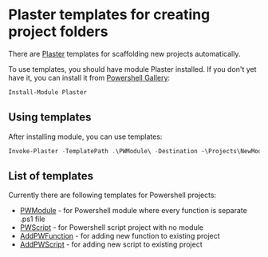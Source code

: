 # Plaster templates for creating project folders

There are [Plaster](https://github.com/PowerShell/Plaster) templates
for scaffolding new projects automatically.

To use templates, you should have module Plaster installed.
If you don't yet have it, you can install it from [Powershell Gallery](https://www.powershellgallery.com/):

```powershell
Install-Module Plaster
```

## Using templates

After installing module, you can use templates:

```powershell
Invoke-Plaster -TemplatePath .\PWModule\ -Destination ~\Projects\NewModule
```

## List of templates

Currently there are following templates for Powershell projects:

- [PWModule](PWModule) - for Powershell module where every function is
separate .ps1 file
- [PWScript](PWScript) - for Powershell script project with no module
- [AddPWFunction](AddPWFunction) - for adding new function to existing project
- [AddPWScript](AddPWScript) - for adding new script to existing project
